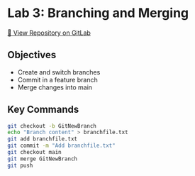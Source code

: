# Lab 3: Branching and Merging

[🔗 View Repository on GitLab](https://gitlab.com/demo-group2124432/demo-project)

## Objectives
- Create and switch branches
- Commit in a feature branch
- Merge changes into main

## Key Commands
```bash
git checkout -b GitNewBranch
echo "Branch content" > branchfile.txt
git add branchfile.txt
git commit -m "Add branchfile.txt"
git checkout main
git merge GitNewBranch
git push
```
